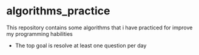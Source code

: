 # algorithms_practice

This repository contains some algorithms that i have practiced for improve my programming habilities

* The top goal is resolve at least one question per day
